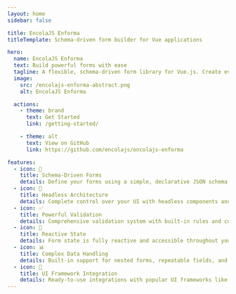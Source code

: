 ```yaml
---
layout: home
sidebar: false

title: EncolaJS Enforma
titleTemplate: Schema-driven form builder for Vue applications

hero:
  name: EncolaJS Enforma
  text: Build powerful forms with ease
  tagline: A flexible, schema-driven form library for Vue.js. Create everything from simple forms to complex, dynamic forms with validation.
  image:
    src: /encolajs-enforma-abstract.png
    alt: EncolaJS Enforma

  actions:
    - theme: brand
      text: Get Started
      link: /getting-started/

    - theme: alt
      text: View on GitHub
      link: https://github.com/encolajs/encolajs-enforma

features:
  - icon: 📝
    title: Schema-Driven Forms
    details: Define your forms using a simple, declarative JSON schema. No more boilerplate code.
  - icon: 🧩
    title: Headless Architecture
    details: Complete control over your UI with headless components and composables. Bring your own CSS.
  - icon: ✅
    title: Powerful Validation
    details: Comprehensive validation system with built-in rules and custom validation support.
  - icon: 🔄
    title: Reactive State
    details: Form state is fully reactive and accessible throughout your component tree.
  - icon: 📊
    title: Complex Data Handling
    details: Built-in support for nested forms, repeatable fields, and complex data structures.
  - icon: 🎨
    title: UI Framework Integration
    details: Ready-to-use integrations with popular UI frameworks like PrimeVue and Vuetify.
---
```


<style>
.VPHero .image {
  max-width: 100%;
}
.VPHero .image-container {
  max-width: 100% !important;
  transform: none;
  padding: 0;
  margin: 0;
}
.VPHero .image-bg {
  display: none;
}
.VPHero .image-src {
  width: 100% !important;
  max-width: 100% !important;
  max-height: none;
  top: 0;
  left: 0;
  position: relative;
  transform: none;
}
</style>